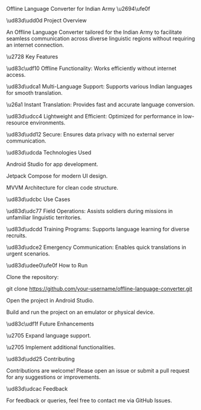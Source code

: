 Offline Language Converter for Indian Army \u2694\ufe0f

\ud83d\udd0d Project Overview

An Offline Language Converter tailored for the Indian Army to facilitate seamless communication across diverse linguistic regions without requiring an internet connection.

\u2728 Key Features

\ud83c\udf10 Offline Functionality: Works efficiently without internet access.

\ud83d\udca1 Multi-Language Support: Supports various Indian languages for smooth translation.

\u26a1 Instant Translation: Provides fast and accurate language conversion.

\ud83d\udcc4 Lightweight and Efficient: Optimized for performance in low-resource environments.

\ud83d\udd12 Secure: Ensures data privacy with no external server communication.

\ud83d\udcda Technologies Used

Android Studio for app development.

Jetpack Compose for modern UI design.

MVVM Architecture for clean code structure.

\ud83d\udcbc Use Cases

\ud83d\udc77 Field Operations: Assists soldiers during missions in unfamiliar linguistic territories.

\ud83d\udcdd Training Programs: Supports language learning for diverse recruits.

\ud83d\udce2 Emergency Communication: Enables quick translations in urgent scenarios.

\ud83d\udee0\ufe0f How to Run

Clone the repository:

git clone https://github.com/your-username/offline-language-converter.git

Open the project in Android Studio.

Build and run the project on an emulator or physical device.

\ud83c\udf1f Future Enhancements

\u2705 Expand language support.

\u2705 Implement additional functionalities.

\ud83d\udd25 Contributing

Contributions are welcome! Please open an issue or submit a pull request for any suggestions or improvements.

\ud83d\udcac Feedback

For feedback or queries, feel free to contact me via GitHub Issues.

